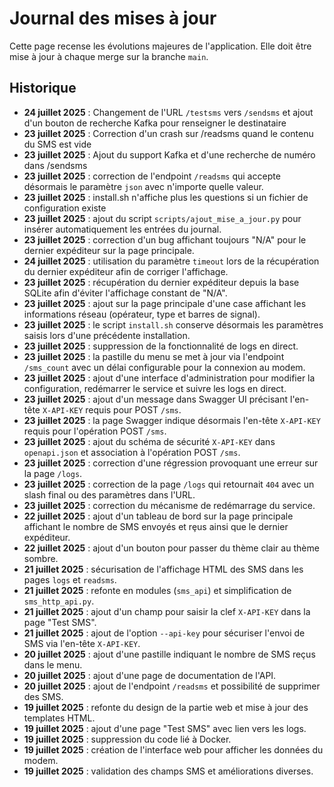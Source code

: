 # Journal des mises à jour

Cette page recense les évolutions majeures de l'application. Elle doit être mise à jour à chaque merge sur la branche `main`.

## Historique

- **24 juillet 2025** : Changement de l'URL `/testsms` vers `/sendsms` et ajout d'un bouton de recherche Kafka pour renseigner le destinataire
- **23 juillet 2025** : Correction d'un crash sur /readsms quand le contenu du SMS est vide
- **23 juillet 2025** : Ajout du support Kafka et d'une recherche de numéro dans /sendsms
- **23 juillet 2025** : correction de l'endpoint `/readsms` qui accepte
  désormais le paramètre `json` avec n'importe quelle valeur.
- **23 juillet 2025** : install.sh n'affiche plus les questions si un fichier de configuration existe
- **23 juillet 2025** : ajout du script `scripts/ajout_mise_a_jour.py` pour insérer automatiquement les entrées du journal.
- **23 juillet 2025** : correction d'un bug affichant toujours "N/A" pour le dernier expéditeur sur la page principale.
- **24 juillet 2025** : utilisation du paramètre `timeout` lors de la récupération du dernier expéditeur afin de corriger l'affichage.
- **23 juillet 2025** : récupération du dernier expéditeur depuis la base SQLite afin d'éviter l'affichage constant de "N/A".
- **23 juillet 2025** : ajout sur la page principale d'une case affichant les informations réseau (opérateur, type et barres de signal).
- **23 juillet 2025** : le script `install.sh` conserve désormais les paramètres
  saisis lors d'une précédente installation.
- **23 juillet 2025** : suppression de la fonctionnalité de logs en direct.
- **23 juillet 2025** : la pastille du menu se met à jour via l'endpoint `/sms_count` avec un délai configurable pour la connexion au modem.
- **23 juillet 2025** : ajout d'une interface d'administration pour modifier la configuration, redémarrer le service et suivre les logs en direct.
- **23 juillet 2025** : ajout d'un message dans Swagger UI précisant l'en-tête `X-API-KEY` requis pour POST `/sms`.
- **23 juillet 2025** : la page Swagger indique désormais l'en-tête `X-API-KEY` requis pour l'opération POST `/sms`.
- **23 juillet 2025** : ajout du schéma de sécurité `X-API-KEY` dans `openapi.json` et association à l'opération POST `/sms`.
- **23 juillet 2025** : correction d'une régression provoquant une erreur sur la page `/logs`.
- **23 juillet 2025** : correction de la page `/logs` qui retournait `404` avec un slash final ou des paramètres dans l'URL.
- **23 juillet 2025** : correction du mécanisme de redémarrage du service.
- **22 juillet 2025** : ajout d'un tableau de bord sur la page principale affichant le nombre de SMS envoyés et rȩus ainsi que le dernier expéditeur.
- **22 juillet 2025** : ajout d'un bouton pour passer du thème clair au thème sombre.
- **21 juillet 2025** : sécurisation de l'affichage HTML des SMS dans les pages `logs` et `readsms`.
- **21 juillet 2025** : refonte en modules (`sms_api`) et simplification de `sms_http_api.py`.
- **21 juillet 2025** : ajout d'un champ pour saisir la clef `X-API-KEY` dans la page "Test SMS".
- **21 juillet 2025** : ajout de l'option `--api-key` pour sécuriser l'envoi de SMS via l'en-tête `X-API-KEY`.
- **20 juillet 2025** : ajout d'une pastille indiquant le nombre de SMS reçus dans le menu.
- **20 juillet 2025** : ajout d'une page de documentation de l'API.
- **20 juillet 2025** : ajout de l'endpoint `/readsms` et possibilité de supprimer des SMS.
- **19 juillet 2025** : refonte du design de la partie web et mise à jour des templates HTML.
- **19 juillet 2025** : ajout d'une page "Test SMS" avec lien vers les logs.
- **19 juillet 2025** : suppression du code lié à Docker.
- **19 juillet 2025** : création de l'interface web pour afficher les données du modem.
- **19 juillet 2025** : validation des champs SMS et améliorations diverses.
